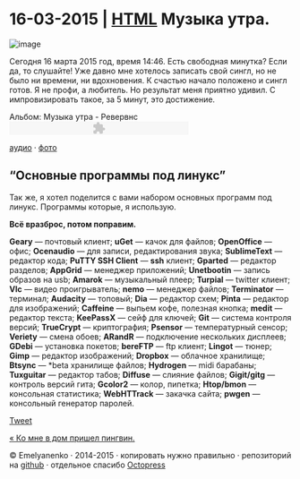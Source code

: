 16-03-2015 | **[HTML](../../../../p/2015/03/16/musik-utra.html)** 
Музыка утра.
============
![image](../../../../images/p/music-utra.jpeg/230x230)

Сегодня 16 марта 2015 год, время 14:46. Есть свободная минутка? Если да, то слушайте! Уже давно мне хотелось записать свой сингл, но не было ни времени, ни вдохновения. К счастью начало положено и сингл готов. Я не профи, а любитель. Но результат меня приятно удивил. С импровизировать такое, за 5 минут, это достижение.

Альбом: Музыка утра - Ревервнс
<object data="../../../../player/player.swf" height="24" id="audioplayer1" style="clear: left; float:" type="application/x-shockwave-flash" width="320"> <param name="movie" value="../../../../player/player.swf"><param name="FlashVars" value="playerID=audioplayer1&soundFile=https://dl.dropboxusercontent.com/u/73454833/musika/Reverans-melody.mp3"><param name="quality" value="high"><param name="menu" value="false"><param name="wmode" value="transparent"></object>

[аудио](https://dl.dropboxusercontent.com/u/73454833/musika/Reverans-melody.mp3) · [фото](http://vk.com/album87387437_213097238)

“Основные программы под линукс”
-------------------------------
Так же, я хотел поделится с вами набором основных программ под линукс. Программы которые, я использую.

**Всё вразброс, потом поправим.**

**Geary** — почтовый клиент; **uGet** — качок для файлов; **OpenOffice** — офис; **Ocenaudio** — для записи, редактирования звука; **SublimeText** — редактор кода; **PuTTY SSH Client** — **ssh** клиент; **Gparted** — редактор разделов; **AppGrid** — менеджер приложений; **Unetbootin** — запись образов на usb; **Amarok** — музыкальный плеер; **Turpial** — twitter клиент; **Vlc** — видео проигрыватель; **nemo** — менеджер файлов; **Terminator** — терминал; **Audacity** — топовый; **Dia** — редактор схем; **Pinta** — редактор для изображений; **Caffeine** — выпьем кофе, полезная кнопка; **medit** — редактор текста; **KeePassX** — сейф для ключей; **Git** — система контроля версий; **TrueCrypt** — криптография; **Psensor** — температурный сенсор; **Veriety** — смена обоев; **ARandR** — подключение нескольких дисплеев; **GDebi** — установка покетов; **bereFTP** — ftp клиент; **Lingot** — тюнер; **Gimp** — редактор изображений; **Dropbox** — облачное хранилище; **Btsync** — *beta хранилище файлов; **Hydrogen** — midi барабаны; **Tuxguitar** — редактор табов; **Diffuse** — слияние файлов; **Gigit/gitg** — контроль версий гита; **Gcolor2** — колор, пипетка; **Htop/bmon** — консольная статистика; **WebHTTrack** — закачка сайта; **pwgen** — консольный генератор паролей. 

<a href="http://twitter.com/share" class="twitter-share-button" data-url="http://andre-y-ru.github.io/p/2015/03/16/musika-utra.md" data-via="ander-y-ru" data-counturl="http://andre-y-ru.github.io/p/2015/03/16/musika-utra.md" >Tweet</a>

[&laquo; Ко мне в дом пришел пингвин.](href=./../../../p/2014/12/30/ko-mne-v-dom-prichol-tux.md)

© Emelyanenko &middot; 2014-2015 · копировать нужно правильно · репозиторий на [github](https://github.com) · отдельное спасибо [Octopress](http://octopress.org)